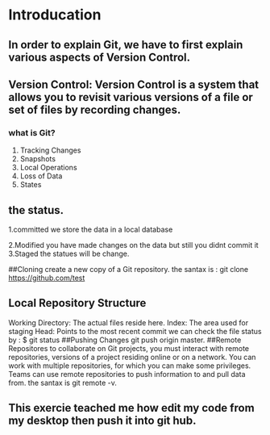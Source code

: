 # Introducation
## In order to explain Git, we have to first explain various aspects of Version Control.
## Version Control: Version Control is a system that allows you to revisit various versions of a file or set of files by recording changes.

### what is Git?
1. Tracking Changes
2. Snapshots
3. Local Operations
4. Loss of Data
5. States

## the status.
1.committed
we store the data in a local database

2.Modified
you have made changes on the data but still you didnt commit it
3.Staged
the statues will be change.

##Cloning
create a new copy of a Git repository.
the santax is :
git clone https://github.com/test

## Local Repository Structure

Working Directory: The actual files reside here.
Index: The area used for staging
Head: Points to the most recent commit
we can check the file status by :
$ git status
##Pushing Changes
git push origin master.
##Remote Repositores
to collaborate on Git projects, you must interact with remote repositories,
versions of a project residing online or on a network. You can work with multiple repositories,
for which you can make some privileges. Teams can use remote
repositories to push information to and pull data from.
the santax is git remote -v.

## This exercie teached me how edit my code from my desktop then push it into git hub.





